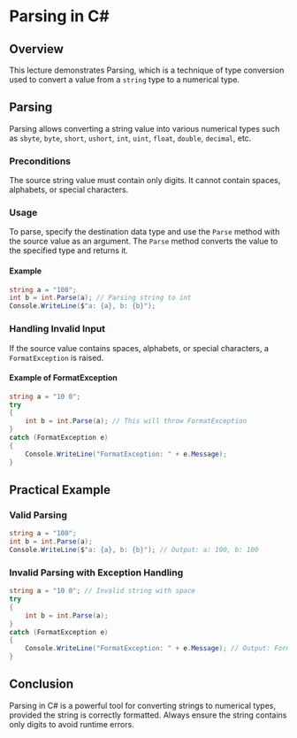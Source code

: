 
# Parsing in C#

## Overview
This lecture demonstrates Parsing, which is a technique of type conversion used to convert a value from a `string` type to a numerical type.

## Parsing
Parsing allows converting a string value into various numerical types such as `sbyte`, `byte`, `short`, `ushort`, `int`, `uint`, `float`, `double`, `decimal`, etc.

### Preconditions
The source string value must contain only digits. It cannot contain spaces, alphabets, or special characters.

### Usage
To parse, specify the destination data type and use the `Parse` method with the source value as an argument. The `Parse` method converts the value to the specified type and returns it.

#### Example
```csharp
string a = "100";
int b = int.Parse(a); // Parsing string to int
Console.WriteLine($"a: {a}, b: {b}");
```

### Handling Invalid Input
If the source value contains spaces, alphabets, or special characters, a `FormatException` is raised.

#### Example of FormatException
```csharp
string a = "10 0";
try
{
    int b = int.Parse(a); // This will throw FormatException
}
catch (FormatException e)
{
    Console.WriteLine("FormatException: " + e.Message);
}
```

## Practical Example

### Valid Parsing
```csharp
string a = "100";
int b = int.Parse(a);
Console.WriteLine($"a: {a}, b: {b}"); // Output: a: 100, b: 100
```

### Invalid Parsing with Exception Handling
```csharp
string a = "10 0"; // Invalid string with space
try
{
    int b = int.Parse(a);
}
catch (FormatException e)
{
    Console.WriteLine("FormatException: " + e.Message); // Output: FormatException: Input string was not in a correct format.
}
```

## Conclusion
Parsing in C# is a powerful tool for converting strings to numerical types, provided the string is correctly formatted. Always ensure the string contains only digits to avoid runtime errors.
